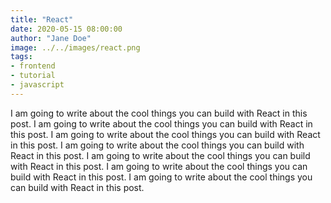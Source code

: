 ```yaml
---
title: "React"
date: 2020-05-15 08:00:00
author: "Jane Doe"
image: ../../images/react.png
tags: 
- frontend
- tutorial
- javascript
---
```


I am going to write about the cool things you can build with React in this post. I am going to write about the cool things you can build with React in this post. I am going to write about the cool things you can build with React in this post. I am going to write about the cool things you can build with React in this post. I am going to write about the cool things you can build with React in this post. I am going to write about the cool things you can build with React in this post. I am going to write about the cool things you can build with React in this post.